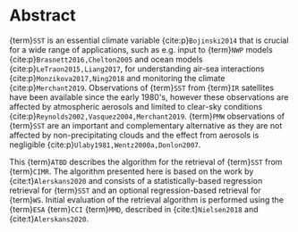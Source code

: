 # Abstract
{term}`SST` is an essential climate variable {cite:p}`Bojinski2014` that is crucial for a wide range of applications, such as e.g. input to {term}`NWP` models {cite:p}`Brasnett2016,Chelton2005` and ocean models {cite:p}`LeTraon2015,Liang2017`, for understanding air-sea interactions {cite:p}`Monzikova2017,Ning2018` and monitoring the climate {cite:p}`Merchant2019`. Observations of {term}`SST` from {term}`IR` satellites have been available since the early 1980's, however these observations are affected by atmospheric aerosols and limited to clear-sky conditions {cite:p}`Reynolds2002,Vasquez2004,Merchant2019`. {term}`PMW` observations of {term}`SST` are an important and complementary alternative as they are not affected by non-precipitating clouds and the effect from aerosols is negligible {cite:p}`Ulaby1981,Wentz2000a,Donlon2007`.

This {term}`ATBD` describes the algorithm for the retrieval of {term}`SST` from {term}`CIMR`. The algorithm presented here is based on the work by {cite:t}`Alerskans2020` and consists of a statistically-based regression retrieval for {term}`SST` and an optional regression-based retrieval for {term}`WS`. Initial evaluation of the retrieval algorithm is performed using the {term}`ESA` {term}`CCI` {term}`MMD`, described in {cite:t}`Nielsen2018` and {cite:t}`Alerskans2020`.
